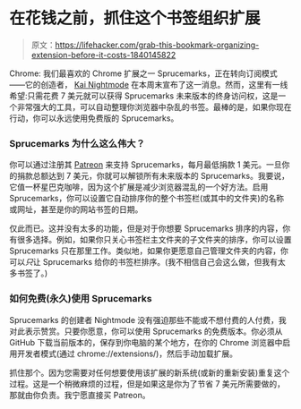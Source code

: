 # 在花钱之前，抓住这个书签组织扩展

> 原文：<https://lifehacker.com/grab-this-bookmark-organizing-extension-before-it-costs-1840145822>

Chrome: 我们最喜欢的 Chrome 扩展之一 Sprucemarks，正在转向订阅模式——它的创造者， [Kai Nightmode](https://twitter.com/kai_nightmode) 在本周末宣布了这一消息。然而，这里有一线希望:只需花费 7 美元就可以获得 Sprucemarks 未来版本的终身访问权，这是一个非常强大的工具，可以自动整理你浏览器中杂乱的书签。最棒的是，如果你现在行动，你可以永远使用免费版的 Sprucemarks。



### Sprucemarks 为什么这么伟大？

你可以通过注册其 [Patreon](https://www.patreon.com/nightmode/posts) 来支持 Sprucemarks，每月最低捐款 1 美元。一旦你的捐款总额达到 7 美元，你就可以解锁所有未来版本的 Sprucemarks。我要说，它值一杯星巴克咖啡，因为这个扩展是减少浏览器混乱的一个好方法。启用 Sprucemarks，你可以设置它自动排序你的整个书签栏(或其中的文件夹)的名称或网址，甚至是你的网站书签的日期。

仅此而已。这并没有太多的功能，但是对于你想要 Sprucemarks 排序的内容，你有很多选择。例如，如果你只关心书签栏主文件夹的子文件夹的排序，你可以设置 Sprucemarks 只在那里工作。类似地，如果你更愿意自己管理文件夹的内容，你可以*只*让 Sprucemarks 给你的书签栏排序。(我不相信自己会这么做，但我有太多书签了。)

### 如何免费(永久)使用 Sprucemarks

Sprucemarks 的创建者 Nightmode 没有强迫那些不能或不想付费的人付费，我对此表示赞赏。只要你愿意，你可以使用 Sprucemarks 的免费版本。你必须从 GitHub 下载当前版本的，保存到你电脑的某个地方，在你的 Chrome 浏览器中启用开发者模式(通过 chrome://extensions/)，然后手动加载扩展。

抓住那个。因为您需要对任何想要使用该扩展的新系统(或新的重新安装)重复这个过程。这是一个稍微麻烦的过程，但是如果这是你为了节省 7 美元所需要做的，那就由你负责。我宁愿直接买 Patreon。